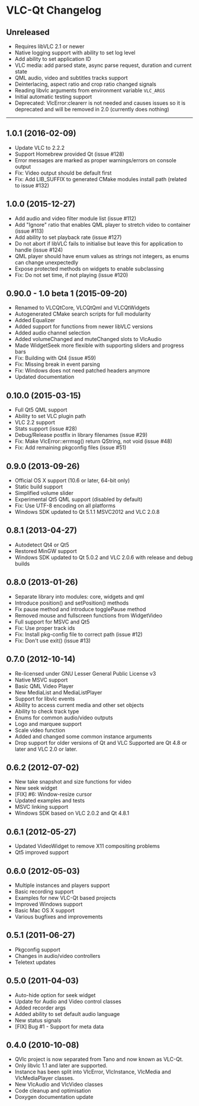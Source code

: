 # VLC-Qt Changelog

## Unreleased
 - Requires libVLC 2.1 or newer
 - Native logging support with ability to set log level
 - Add ability to set application ID
 - VLC media: add parsed state, async parse request, duration and current state
 - QML audio, video and subtitles tracks support
 - Deinterlacing, aspect ratio and crop ratio changed signals
 - Reading libvlc arguments from environment variable `VLC_ARGS`
 - Initial automatic testing support
 - Deprecated: VlcError:clearerr is not needed and causes issues so it is
   deprecated and will be removed in 2.0 (currently does nothing)

---

## 1.0.1 (2016-02-09)
 - Update VLC to 2.2.2
 - Support Homebrew provided Qt (issue #128)
 - Error messages are marked as proper warnings/errors on console output
 - Fix: Video output should be default first
 - Fix: Add LIB_SUFFIX to generated CMake modules install path (related to issue #132)

## 1.0.0 (2015-12-27)
 - Add audio and video filter module list (issue #112)
 - Add "Ignore" ratio that enables QML player to stretch video to container (issue #113)
 - Add ability to set playback rate (issue #127)
 - Do not abort if libVLC fails to initialise but leave this for application to handle (issue #124)
 - QML player should have enum values as strings not integers, as enums can change unexpectedly
 - Expose protected methods on widgets to enable subclassing
 - Fix: Do not set time, if not playing (issue #120)

## 0.90.0 - 1.0 beta 1 (2015-09-20)
 - Renamed to VLCQtCore, VLCQtQml and VLCQtWidgets
 - Autogenerated CMake search scripts for full modularity
 - Added Equalizer
 - Added support for functions from newer libVLC versions
 - Added audio channel selection
 - Added volumeChanged and muteChanged slots to VlcAudio
 - Made WidgetSeek more flexible with supporting sliders and progress bars
 - Fix: Building with Qt4 (issue #59)
 - Fix: Missing break in event parsing
 - Fix: Windows does not need patched headers anymore
 - Updated documentation

## 0.10.0 (2015-03-15)
 - Full Qt5 QML support
 - Ability to set VLC plugin path
 - VLC 2.2 support
 - Stats support (issue #28)
 - Debug/Release postfix in library filenames (issue #29)
 - Fix: Make VlcError::errmsg() return QString, not void (issue #48)
 - Fix: Add remaining pkgconfig files (issue #51)

## 0.9.0 (2013-09-26)
 - Official OS X support (10.6 or later, 64-bit only)
 - Static build support
 - Simplified volume slider
 - Experimental Qt5 QML support (disabled by default)
 - Fix: Use UTF-8 encoding on all platforms
 - Windows SDK updated to Qt 5.1.1 MSVC2012 and VLC 2.0.8

## 0.8.1 (2013-04-27)
 - Autodetect Qt4 or Qt5
 - Restored MinGW support
 - Windows SDK updated to Qt 5.0.2 and VLC 2.0.6 with release and debug builds

## 0.8.0 (2013-01-26)
  - Separate library into modules: core, widgets and qml
  - Introduce position() and setPosition() methods
  - Fix pause method and introduce togglePause method
  - Removed mouse and fullscreen functions from WidgetVideo
  - Full support for MSVC and Qt5
  - Fix: Use proper track ids
  - Fix: Install pkg-config file to correct path (issue #12)
  - Fix: Don't use exit() (issue #13)

## 0.7.0 (2012-10-14)
  - Re-licensed under GNU Lesser General Public License v3
  - Native MSVC support
  - Basic QML Video Player
  - New MediaList and MediaListPlayer
  - Support for libvlc events
  - Ability to access current media and other set objects
  - Ability to check track type
  - Enums for common audio/video outputs
  - Logo and marquee support
  - Scale video function
  - Added and changed some common instance arguments
  - Drop support for older versions of Qt and VLC
    Supported are Qt 4.8 or later and VLC 2.0 or later.

## 0.6.2 (2012-07-02)
  - New take snapshot and size functions for video
  - New seek widget
  - [FIX] #6: Window-resize cursor
  - Updated examples and tests
  - MSVC linking support
  - Windows SDK based on VLC 2.0.2 and Qt 4.8.1

## 0.6.1 (2012-05-27)
  - Updated VideoWidget to remove X11 compositing problems
  - Qt5 improved support

## 0.6.0 (2012-05-03)
  - Multiple instances and players support
  - Basic recording support
  - Examples for new VLC-Qt based projects
  - Improved Windows support
  - Basic Mac OS X support
  - Various bugfixes and improvements

## 0.5.1 (2011-06-27)
  - Pkgconfig support
  - Changes in audio/video controllers
  - Teletext updates

## 0.5.0 (2011-04-03)
  - Auto-hide option for seek widget
  - Update for Audio and Video control classes
  - Added recorder args
  - Added ability to set default audio language
  - New status signals
  - [FIX] Bug #1 - Support for meta data

## 0.4.0 (2010-10-08)
  - QVlc project is now separated from Tano and now known as VLC-Qt.
  - Only libvlc 1.1 and later are supported.
  - Instance has been split into VlcError, VlcInstance, VlcMedia and VlcMediaPlayer classes.
  - New VlcAudio and VlcVideo classes
  - Code cleanup and optimisation
  - Doxygen documentation update
